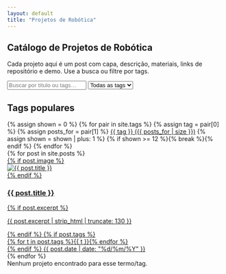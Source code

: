 ```yaml
---
layout: default
title: "Projetos de Robótica"
---
```


<section class="mb-8">
  <div class="py-8">
    <h1 class="text-4xl font-extrabold">Catálogo de Projetos de Robótica</h1>
    <p class="text-slate-600 dark:text-slate-400 max-w-2xl mt-2">Cada projeto aqui é um post com capa, descrição, materiais, links de repositório e demo. Use a busca ou filtre por tags.</p>
  </div>
  <div class="flex flex-wrap gap-3 items-center">
    <input id="q" class="flex-1 min-w-[260px] max-w-[420px] px-4 py-2 rounded-xl border border-slate-200 dark:border-slate-700 bg-white dark:bg-slate-950" type="search" placeholder="Buscar por título ou tags…"/>
    <select id="tag" class="px-4 py-2 rounded-xl border border-slate-200 dark:border-slate-700 bg-white dark:bg-slate-950">
      <option value="">Todas as tags</option>
      {% assign all = site.tags | sort %}
      {% for pair in all %}
        {% assign tag = pair[0] %}
        <option value="{{ tag | downcase }}">{{ tag }}</option>
      {% endfor %}
    </select>
  </div>
</section>

<section id="tags" class="mb-10">
  <h2 class="text-xl font-semibold mb-3">Tags populares</h2>
  <div class="flex flex-wrap gap-2">
    {% assign shown = 0 %}
    {% for pair in site.tags %}
      {% assign tag = pair[0] %}
      {% assign posts_for = pair[1] %}
      <a href="#" data-tag="{{ tag | downcase }}" class="pill hover:border-brand-500 hover:text-brand-700 dark:hover:text-brand-300">{{ tag }} ({{ posts_for | size }})</a>
      {% assign shown = shown | plus: 1 %}
      {% if shown >= 12 %}{% break %}{% endif %}
    {% endfor %}
  </div>
</section>

<div id="grid" class="grid gap-4 sm:grid-cols-2 lg:grid-cols-3">
  {% for post in site.posts %}
    <article class="card bg-white dark:bg-slate-950 border border-slate-200 dark:border-slate-800 rounded-2xl overflow-hidden hover:shadow-lg transition">
      <a href="{{ site.baseurl }}{{ post.url }}" class="block">
        {% if post.image %}
          <div class="aspect-video bg-slate-100 dark:bg-slate-800 overflow-hidden">
            <img src="{{ site.baseurl }}{{ post.image }}" alt="{{ post.title }}" class="w-full h-full object-cover"/>
          </div>
        {% endif %}
        <div class="p-4">
          <h3 class="font-bold text-lg">{{ post.title }}</h3>
          {% if post.excerpt %}
            <p class="text-slate-600 dark:text-slate-400 text-sm mt-1 mb-3">{{ post.excerpt | strip_html | truncate: 130 }}</p>
          {% endif %}
          {% if post.tags %}
            <div class="flex flex-wrap gap-2 mb-2">
              {% for t in post.tags %}<span class="pill">{{ t }}</span>{% endfor %}
            </div>
          {% endif %}
          <span class="text-slate-500 dark:text-slate-400 text-xs">{{ post.date | date: "%d/%m/%Y" }}</span>
        </div>
      </a>
    </article>
  {% endfor %}
</div>

<div id="empty" class="hidden text-slate-600 dark:text-slate-400 border border-dashed border-slate-300 dark:border-slate-700 rounded-xl p-6 mt-6">Nenhum projeto encontrado para esse termo/tag.</div>

<script>
(function(){
  const $q = document.getElementById('q');
  const $tag = document.getElementById('tag');
  const $grid = document.getElementById('grid');
  const $empty = document.getElementById('empty');

  function apply(){
    const q = ($q?.value||'').trim().toLowerCase();
    const tg = ($tag?.value||'').trim().toLowerCase();
    let visible = 0;
    Array.from($grid.children).forEach(card=>{
      const text = (card.textContent||'').toLowerCase();
      const okQ = !q || text.includes(q);
      const okT = !tg || text.includes(tg);
      const show = okQ && okT;
      card.style.display = show? '' : 'none';
      if(show) visible++;
    });
    $empty.classList.toggle('hidden', !!visible);
  }

  $q?.addEventListener('input', apply);
  $tag?.addEventListener('change', apply);

  document.querySelectorAll('[data-tag]').forEach(el=>{
    el.addEventListener('click', (e)=>{
      e.preventDefault();
      const t = el.getAttribute('data-tag')||'';
      const opt = Array.from($tag.options).find(o=>o.value===t);
      if(opt){ $tag.value = t; }
      apply();
      window.scrollTo({ top: document.getElementById('grid').offsetTop - 80, behavior: 'smooth' });
    });
  });

  apply();
})();
</script>